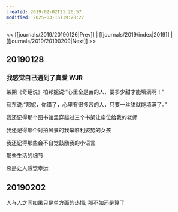 ```yaml
---
created: 2019-02-02T21:26:57
modified: 2025-03-16T19:28:27
---
```


<< [[journals/2019/20190126|Prev]] | [[journals/2019/index|2019]] | [[journals/2019/20190209|Next]] >>

## 20190128

### 我感觉自己遇到了真爱 WJR

某期《奇葩说》柏邦妮说:“心里全是苦的人，要多少甜才能填满啊！”

马东说:“邦妮，你错了，心里有很多苦的人，只要一丝甜就能填满了。”

我还记得那个图书馆里穿越过三个书架让座位给我的老师

我还记得那个对拍风景的我举胜利姿势的女孩

我还记得那些会不自觉鼓励我的小语言

那些生活的细节

总是让人感觉幸运

## 20190202

人与人之间如果只是单方面的热情; 那不如还是算了
